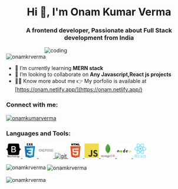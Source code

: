 <h1 align="center">Hi 👋, I'm Onam Kumar Verma</h1>
<h3 align="center">A frontend developer, Passionate about Full Stack development from India</h3>
<img align="right" width="400" src="https://miro.medium.com/max/1360/0*7Q3yvSIv_t0ioJ-Z.gif" alt="coding"></img>

<p align="left"> <img src="https://komarev.com/ghpvc/?username=onamkrverma&label=Profile%20views&color=0e75b6&style=flat" alt="onamkrverma" /> </p>

- 🌱 I’m currently learning **MERN stack**
- 👯 I’m looking to collaborate on **Any Javascript,React js projects**
- 👨‍💻 Know more about me 👉 My porfolio is available at [https://onam.netlify.app/](https://onam.netlify.app/)

<h3 align="left">Connect with me:</h3>
<p align="left">
<a href="https://linkedin.com/in/onamkumarverma" target="_blank"><img align="center" src="https://cdn-icons-png.flaticon.com/512/174/174857.png" alt="onamkumarverma" height="40" width="40" /></a>
</p>

<h3 align="left">Languages and Tools:</h3>
<p align="left"> <a href="https://getbootstrap.com" target="_blank" rel="noreferrer"> <img src="https://raw.githubusercontent.com/devicons/devicon/master/icons/bootstrap/bootstrap-plain-wordmark.svg" alt="bootstrap" width="40" height="40"/> </a> <a href="https://www.w3schools.com/css/" target="_blank" rel="noreferrer"> <img src="https://raw.githubusercontent.com/devicons/devicon/master/icons/css3/css3-original-wordmark.svg" alt="css3" width="40" height="40"/> </a> <a href="https://expressjs.com" target="_blank" rel="noreferrer"> <img src="https://raw.githubusercontent.com/devicons/devicon/master/icons/express/express-original-wordmark.svg" alt="express" width="40" height="40"/> </a> <a href="https://git-scm.com/" target="_blank" rel="noreferrer"> <img src="https://www.vectorlogo.zone/logos/git-scm/git-scm-icon.svg" alt="git" width="40" height="40"/> </a> <a href="https://www.w3.org/html/" target="_blank" rel="noreferrer"> <img src="https://raw.githubusercontent.com/devicons/devicon/master/icons/html5/html5-original-wordmark.svg" alt="html5" width="40" height="40"/> </a> <a href="https://developer.mozilla.org/en-US/docs/Web/JavaScript" target="_blank" rel="noreferrer"> <img src="https://raw.githubusercontent.com/devicons/devicon/master/icons/javascript/javascript-original.svg" alt="javascript" width="40" height="40"/> </a> <a href="https://www.mongodb.com/" target="_blank" rel="noreferrer"> <img src="https://raw.githubusercontent.com/devicons/devicon/master/icons/mongodb/mongodb-original-wordmark.svg" alt="mongodb" width="40" height="40"/> </a> <a href="https://nodejs.org" target="_blank" rel="noreferrer"> <img src="https://raw.githubusercontent.com/devicons/devicon/master/icons/nodejs/nodejs-original-wordmark.svg" alt="nodejs" width="40" height="40"/> </a> <a href="https://reactjs.org/" target="_blank" rel="noreferrer"> <img src="https://raw.githubusercontent.com/devicons/devicon/master/icons/react/react-original-wordmark.svg" alt="react" width="40" height="40"/> </a> </p>

<p><img align="left" src="https://github-readme-stats.vercel.app/api/top-langs?username=onamkrverma&show_icons=true&locale=en&layout=compact" alt="onamkrverma" /></p>

<p>&nbsp;<img align="center" src="https://github-readme-stats.vercel.app/api?username=onamkrverma&show_icons=true&locale=en" alt="onamkrverma" /></p>

<p><img align="center" src="https://github-readme-streak-stats.herokuapp.com/?user=onamkrverma&" alt="onamkrverma" /></p>

